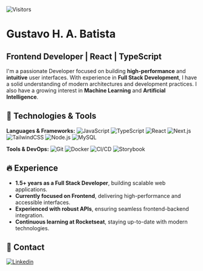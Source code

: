 ![Visitors](https://visitor-badge.laobi.icu/badge?page_id=gustavohdab)

# Gustavo H. A. Batista

## Frontend Developer | React | TypeScript

I'm a passionate Developer focused on building **high-performance** and **intuitive** user interfaces. With experience in **Full Stack Development**, I have a solid understanding of modern architectures and development practices. I also have a growing interest in **Machine Learning** and **Artificial Intelligence**.

## 🔧 Technologies & Tools

**Languages & Frameworks:**
![JavaScript](https://img.shields.io/badge/Code-JavaScript-informational?style=flat&logo=javascript&logoColor=&color=6aa6f8)
![TypeScript](https://img.shields.io/badge/Code-TypeScript-informational?style=flat&logo=typescript&logoColor=&color=6aa6f8)
![React](https://img.shields.io/badge/Lib-React-informational?style=flat&logo=react&logoColor=&color=6aa6f8)
![Next.js](https://img.shields.io/badge/Framework-Next.js-informational?style=flat&logo=Next.js&logoColor=black&color=6aa6f8)
![TailwindCSS](https://img.shields.io/badge/Lib-TailwindCSS-informational?style=flat&logo=tailwind-css&logoColor=&color=6aa6f8)
![Node.js](https://img.shields.io/badge/Code-Node.js-informational?style=flat&logo=node.js&logoColor=&color=6aa6f8)
![MySQL](https://img.shields.io/badge/Database-MySQL-informational?style=flat&logo=mysql&logoColor=&color=6aa6f8)

**Tools & DevOps:**
![Git](https://img.shields.io/badge/Version%20Control-Git-informational?style=flat&logo=git&logoColor=&color=6aa6f8)
![Docker](https://img.shields.io/badge/Containerization-Docker-informational?style=flat&logo=docker&logoColor=&color=6aa6f8)
![CI/CD](https://img.shields.io/badge/DevOps-CI/CD-informational?style=flat&logo=github-actions&logoColor=&color=6aa6f8)
![Storybook](https://img.shields.io/badge/UI-Storybook-informational?style=flat&logo=storybook&logoColor=&color=6aa6f8)

## 🔥 Experience

- **1.5+ years as a Full Stack Developer**, building scalable web applications.
- **Currently focused on Frontend**, delivering high-performance and accessible interfaces.
- **Experienced with robust APIs**, ensuring seamless frontend-backend integration.
- **Continuous learning at Rocketseat**, staying up-to-date with modern technologies.

## 📩 Contact

[![Linkedin](https://img.shields.io/badge/-gustavohbatista-blue?style=flat-square&logo=linkedin&logoColor=white)](https://www.linkedin.com/in/gustavo-h-batista/)
